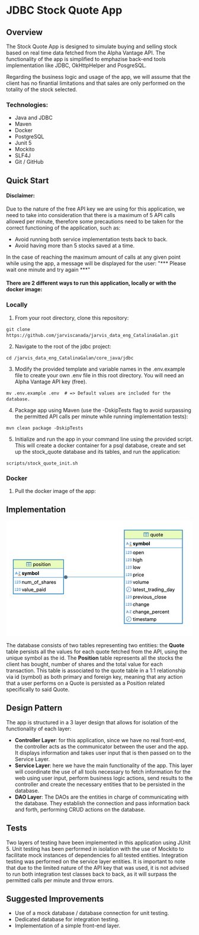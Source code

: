 # JDBC Stock Quote App

## Overview

The Stock Quote App is designed to simulate buying and selling stock based on real time data fetched from the Alpha Vantage API. The functionality of the app is simplified to emphazise back-end tools implementation like JDBC, OkHttpHelper and PosgreSQL.

Regarding the business logic and usage of the app, we will assume that the client has no finantial limitations and that sales are  only performed on the totality of the stock selected.

### Technologies:

* Java and JDBC
* Maven
* Docker
* PostgreSQL
* Junit 5
* Mockito
* SLF4J
* Git / GitHub

## Quick Start

#### Disclaimer:
Due to the nature of the free API key we are using for this application, we need to take into consideration 
that there is a maximum of 5 API calls allowed per minute, therefore some precautions need to be 
taken for the correct functioning of the application, such as:
- Avoid running both service implementation tests back to back. 
- Avoid having more than 5 stocks saved at a time.

In the case of reaching the maximum amount of calls at any given point while using the app, 
a message will be displayed for the user: 
"*** Please wait one minute and try again ***"

#### There are 2 different ways to run this application, locally or with the docker image:

### Locally

1. From your root directory, clone this repository:
```
git clone https://github.com/jarviscanada/jarvis_data_eng_CatalinaGalan.git
```
2. Navigate to the root of the jdbc project:
```
cd /jarvis_data_eng_CatalinaGalan/core_java/jdbc
```
3. Modify the provided template and variable names in the .env.example file to create your own .env 
file in this root directory. You will need an Alpha Vantage API key (free).
```
mv .env.example .env  # => Default values are included for the database.
```
4. Package app using Maven (use the -DskipTests flag to avoid surpassing the permitted API calls 
per minute while running implementation tests):
```
mvn clean package -DskipTests
```
5. Initialize and run the app in your command line using the provided script. This will create a 
docker container for a psql database, create and set up the stock_quote database and its tables, 
and run the application:
```
scripts/stock_quote_init.sh
```

### Docker
1. Pull the docker image of the app:

## Implementation
![ERD diagram of stock_quote tables](src%2Fmain%2Fresources%2FERD.png)

The database consists of two tables representing two entities: the **Quote** table persists all the 
values for each quote fetched from the API, using the unique symbol as the id. 
The **Position** table represents all the stocks the client has bought, number of shares and the total 
value for each transaction. This table is associated to the quote table in a 1:1 relationship via id 
(symbol) as both primary and foreign key, meaning that any action that a user performs on a Quote is 
persisted as a Position related specifically to said Quote. 

## Design Pattern

The app is structured in a 3 layer design that allows for isolation of the functionality of each layer:
* **Controller Layer**: for this application, since we have no real front-end, the controller acts as the 
communicator between the user and the app. It displays information and takes user input 
that is then passed on to the Service Layer.
* **Service Layer**: here we have the main functionality of the app. This layer will coordinate the use 
of all tools necessary to fetch information for the web using user input, perform business logic actions, 
send results to the controller and create the necessary entities that to be persisted in the database.
* **DAO Layer**: The DAOs are the entities in charge of communicating with the database. They establish 
the connection and pass information back and forth, performing CRUD actions on the database.

## Tests

Two layers of testing have been implemented in this application using JUnit 5.
Unit testing has been performed in isolation with the use of Mockito to facilitate mock instances 
of dependencies fo all tested entities.
Integration testing was performed on the service layer entities. It is important to note that due 
to the limited nature of the API key that was used, it is not advised to run both integration test 
classes back to back, as it will surpass the permitted calls per minute and throw errors. 

## Suggested Improvements

* Use of a mock database / database connection for unit testing.
* Dedicated database for integration testing. 
* Implementation of a simple front-end layer.